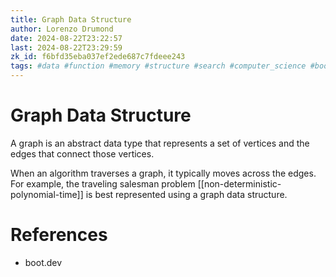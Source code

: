 ```yaml
---
title: Graph Data Structure
author: Lorenzo Drumond
date: 2024-08-22T23:22:57
last: 2024-08-22T23:29:59
zk_id: f6bfd35eba037ef2ede687c7fdeee243
tags: #data #function #memory #structure #search #computer_science #boot_dev #hash #graph #programming
---
```



# Graph Data Structure

A graph is an abstract data type that represents a set of vertices and the edges that connect those vertices.

When an algorithm traverses a graph, it typically moves across the edges. For example, the traveling salesman problem [[non-deterministic-polynomial-time]] is best represented using a graph data structure.

# References

- boot.dev
